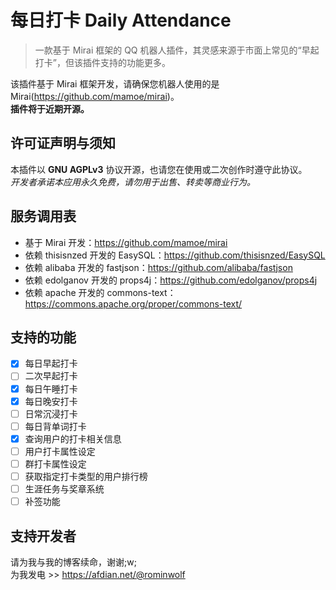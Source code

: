 # 每日打卡 Daily Attendance
> 一款基于 Mirai 框架的 QQ 机器人插件，其灵感来源于市面上常见的“早起打卡”，但该插件支持的功能更多。  

该插件基于 Mirai 框架开发，请确保您机器人使用的是Mirai(https://github.com/mamoe/mirai)。  
**插件将于近期开源。**

## 许可证声明与须知
本插件以 **GNU AGPLv3** 协议开源，也请您在使用或二次创作时遵守此协议。  
*开发者承诺本应用永久免费，请勿用于出售、转卖等商业行为。*

## 服务调用表
- 基于 Mirai 开发：https://github.com/mamoe/mirai
- 依赖 thisisnzed 开发的 EasySQL：https://github.com/thisisnzed/EasySQL
- 依赖 alibaba 开发的 fastjson：https://github.com/alibaba/fastjson
- 依赖 edolganov 开发的 props4j：https://github.com/edolganov/props4j
- 依赖 apache 开发的 commons-text：https://commons.apache.org/proper/commons-text/

## 支持的功能
- [x] 每日早起打卡
- [ ] 二次早起打卡
- [x] 每日午睡打卡
- [x] 每日晚安打卡
- [ ] 日常沉浸打卡
- [ ] 每日背单词打卡
- [x] 查询用户的打卡相关信息
- [ ] 用户打卡属性设定
- [ ] 群打卡属性设定
- [ ] 获取指定打卡类型的用户排行榜
- [ ] 生涯任务与奖章系统
- [ ] 补签功能

## 支持开发者
请为我与我的博客续命，谢谢;w;  
为我发电 >> https://afdian.net/@rominwolf
